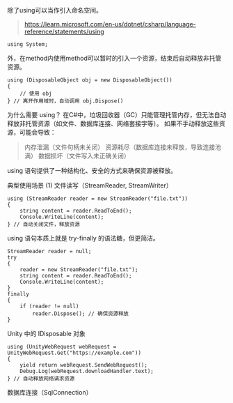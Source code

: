 除了using可以当作引入命名空间。
>https://learn.microsoft.com/en-us/dotnet/csharp/language-reference/statements/using

```
using System;
```

外，在method内使用method可以暂时的引入一个资源，结束后自动释放非托管资源。

```
using (DisposableObject obj = new DisposableObject())
{
    // 使用 obj
} // 离开作用域时，自动调用 obj.Dispose()
```

为什么需要 using？
在C#中，垃圾回收器（GC）只能管理托管内存，但无法自动释放非托管资源（如文件、数据库连接、网络套接字等）。
如果不手动释放这些资源，可能会导致：

>内存泄漏（文件句柄未关闭）
>资源耗尽（数据库连接未释放，导致连接池满）
>数据损坏（文件写入未正确关闭）

using 语句提供了一种结构化、安全的方式来确保资源被释放。

典型使用场景
(1) 文件读写（StreamReader, StreamWriter）
```
using (StreamReader reader = new StreamReader("file.txt"))
{
    string content = reader.ReadToEnd();
    Console.WriteLine(content);
} // 自动关闭文件，释放资源
```

using 语句本质上就是 try-finally 的语法糖，但更简洁。
```
StreamReader reader = null;
try
{
    reader = new StreamReader("file.txt");
    string content = reader.ReadToEnd();
    Console.WriteLine(content);
}
finally
{
    if (reader != null)
        reader.Dispose(); // 确保资源释放
}
```

Unity 中的 IDisposable 对象
```
using (UnityWebRequest webRequest = UnityWebRequest.Get("https://example.com"))
{
    yield return webRequest.SendWebRequest();
    Debug.Log(webRequest.downloadHandler.text);
} // 自动释放网络请求资源
```

数据库连接（SqlConnection）
